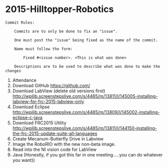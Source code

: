 2015-Hilltopper-Robotics
========================
	Commit Rules:
	
		Commits are to only be done to fix an "issue".
		
		One must post the "issue" being fixed as the name of the commit.
		
		Name must follow the form:
		
			Fixed #<issue number>. <This is what was done>
			
		Descriptions are to be used to describe what was done to make the changes

1. Attendance
2. Download GitHub https://github.com/
3. Download LabView (delete old versions first) http://wpilib.screenstepslive.com/s/4485/m/13811/l/145005-installing-labview-for-frc-2015-labview-only
4. Download Eclipse http://wpilib.screenstepslive.com/s/4485/m/13809/l/145002-installing-eclipse-c-java
5. Download FRC2015 Utility http://wpilib.screenstepslive.com/s/4485/m/13811/l/144150-installing-the-frc-2015-update-suite-all-languages
6. Create Mecanum-Butterfly Drive in Labview
7. Image the RoboRIO with the new non-beta image.
8. Read into the NI vision code for LabView
9. Java (Honestly, if you got this far in one meeting.....you can do whatever you want))

